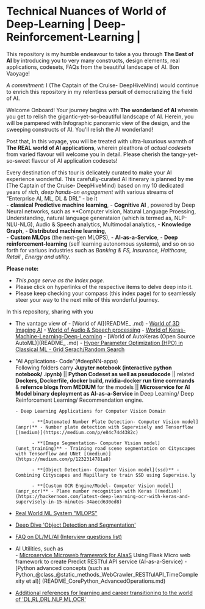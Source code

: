 # Technical Nuances of World of Deep-Learning | Deep-Reinforcement-Learning | 


This repository is my humble endeavour to take a you through **The Best of AI** by introducing you to very many constructs, design elements, real applications, codesets, FAQs from the beautiful landscape of AI.  Bon Vaoyage!

*A commitment*: I (The Captain of the Cruise- DeepHiveMind) would continue to enrich this repository in my relentless persuit of democratizing the field of AI. 

Welcome Onboard! 
Your journey begins with **The wonderland of AI** wherein you get to relish the gigantic-yet-so-beautiful landscape of AI. Herein, you will be pampered with Infographic panoramic view of the design, and the sweeping constructs of AI. You'll relish the AI wonderland! 

Post that, In this voyage, you will be treated with ultra-luxurious warmth of **The REAL world of AI applications**, wherein pleathora of *actual codesets* from varied flavour will welcome you in detail. Please cherish the tangy-yet-so-sweet flavour of AI application codesets!

Every destination of this tour is delicately curated to make your AI experience wonderful. This carefully-curated AI itinerary is planned by me (The Captain of the Cruise- DeepHiveMind) based on my 10 dedicated years of *rich, deep hands-on engagement* with various streams of "Enterprise AI, ML, DL & DRL" - be it    	
		- **classical Predictive machine learning**, 
		- **Cognitive AI** , powered by Deep Neural networks, such as **Computer vision, Natural Language Proessing, Understanding,  natural language generataion (which is termed as, NLP-NLU-NLG), Audio & Speech analytics, Multimodal analytics,
		- **Knowledge Graph**,
		- **Distributed machine learning**,  
		- **Custom MLOps** (the next-gen MLOPS), 
		- **AI-as-a-Service**,
		- **Deep reinforcement-learning** (self learning autonomous systems), and so on so forth for variuos industries such as  *Banking & FS, Insurance, Halthcare, Retail , Energy and utility.*



 
**Please note:** 
 - *This page serve as the Index page.*
 - Please click on hyperlinks of the respective items to delve deep into it.
 - Please keep checking your compass (this index page) for to seamlessly steer your way to the next mile of this wonderful journey.


In this repository, sharing with you
- The vantage view of
	  - [World of AI](README_ .md)
	  - [World of 3D Imaging AI](https://github.com/Deep-Mind-Hive/3DImaging-Medical_Lidar_Seismic_Satellite_3DScanning)
	  - [World of Audio & Speech processing](README_Taxonomy%20of%20Speech%20%26%20Audio%20domain.md)
	  - [World of Keras-Machine-Learning-Deep-Learning](https://github.com/DeepHiveMind/Keras-Machine-Learning-Deep-Learning-Tutorial)
	  - [World of AutoKeras (Open Source AutoML)](README_ .md)
	  - [Hyper Parameter Optimization (HPO) in Classical ML - Grid Serach/Random Search](README_Grid_Random_Search_HyperParameterOptimization.md)
	  
- "AI Applications- Code"(#deepNN-apps)  
    Following folders carry **Jupyter notebook (interactive python notebook/ .ipynb)** || **Python Codeset as well as pseudocode** || related **Dockers, Dockerfile, docker build, nvidia-docker run time commands** & **refernce blogs from MEDIUM** for the models || **Microservice for AI Model binary deployment as AI-as-a-Service** in Deep Learning/ Deep Reinforcement Learning/ Recommendation engine. 

	  - Deep Learning Applications for Computer Vision Domain
	  
			- **[Automated Number Plate Detection- Computer Vision model](anpr)** - Number plate detection with Supervisely and Tensorflow [(medium)](https://medium.com/p/e84c74d4382c)

			- **[Image Segmentation- Computer Vision model](unet_training)** - Training road scene segmentation on Cityscapes with Tensorflow and UNet [(medium)](https://medium.com/p/1232314781a8)

			- **[Object Detection- Computer Vision model](ssd)** - Combining Cityscapes and Mapillary to train SSD using Supervise.ly 

			- **[Custom OCR Engine/Model- Computer Vision model](anpr_ocr)** - Plane number recognition with Keras [(medium)](https://hackernoon.com/latest-deep-learning-ocr-with-keras-and-supervisely-in-15-minutes-34aecd630ed8)
	  
- [Real World ML System "MLOPS"](https://github.com/DeepHiveMind/EnterpriseAI_Platform_MLOps/blob/master/README.md)

- [Deep Dive 'Object Detection and Segmentation'](https://github.com/DeepHiveMind/gateway_to_DeepReinforcementLearning_DeepNN/tree/master/Object_Detection_%26_Segmentation)

- [FAQ on DL/ML/AI (Interview questions list)](README_FAQ_Interview_DL_ML_AI.md)

- AI Utilities, such as	  
	  - [Microservice Microweb framework for AIaaS](flask_apps)  Using Flask Micro web framework to create Predict RESTful API service (AI-as-a-Service)
	  - [Python advanced concepts (such as Python_@class_@static_methods_WebCrawler_RESTfulAPI_TimeComplexity et al)] (README_CorePython_AdvancedOperations.md)

- [Additional references for learning and career transitioning to the world of 'DL,RL,DRL,NLP,ML,OCR'](#Additional-Reference)
 



